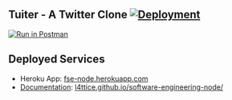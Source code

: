 ## Tuiter - A Twitter Clone [![Deployment](https://github.com/L4TTiCe/software-engineering-node/actions/workflows/deploy.yml/badge.svg)](https://fse-node.herokuapp.com)

[![Run in Postman](https://run.pstmn.io/button.svg)](https://app.getpostman.com/run-collection/10378707-d7eef68b-57fe-43d4-b208-7d57db8a9f29?action=collection%2Ffork&collection-url=entityId%3D10378707-d7eef68b-57fe-43d4-b208-7d57db8a9f29%26entityType%3Dcollection%26workspaceId%3De56659cf-2406-4cce-bd42-3458aa20c64e) 

## Deployed Services
- Heroku App: [fse-node.herokuapp.com](fse-node.herokuapp.com)
- [Documentation](https://l4ttice.github.io/software-engineering-node/): [l4ttice.github.io/software-engineering-node/](https://l4ttice.github.io/software-engineering-node/)

